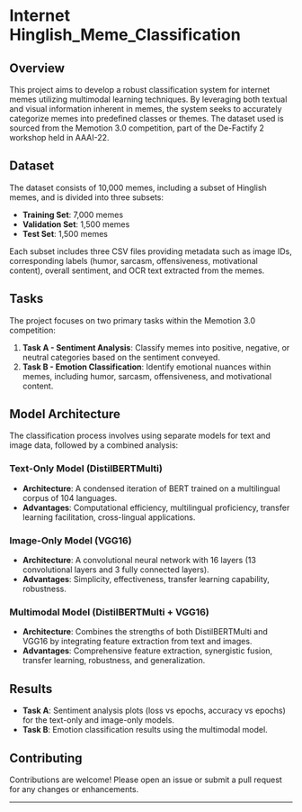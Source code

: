 # Internet Hinglish_Meme_Classification


## Overview
This project aims to develop a robust classification system for internet memes utilizing multimodal learning techniques. By leveraging both textual and visual information inherent in memes, the system seeks to accurately categorize memes into predefined classes or themes. The dataset used is sourced from the Memotion 3.0 competition, part of the De-Factify 2 workshop held in AAAI-22.

## Dataset
The dataset consists of 10,000 memes, including a subset of Hinglish memes, and is divided into three subsets:
- **Training Set**: 7,000 memes
- **Validation Set**: 1,500 memes
- **Test Set**: 1,500 memes

Each subset includes three CSV files providing metadata such as image IDs, corresponding labels (humor, sarcasm, offensiveness, motivational content), overall sentiment, and OCR text extracted from the memes.

## Tasks
The project focuses on two primary tasks within the Memotion 3.0 competition:

1. **Task A - Sentiment Analysis**: Classify memes into positive, negative, or neutral categories based on the sentiment conveyed.
2. **Task B - Emotion Classification**: Identify emotional nuances within memes, including humor, sarcasm, offensiveness, and motivational content.

## Model Architecture
The classification process involves using separate models for text and image data, followed by a combined analysis:

### Text-Only Model (DistilBERTMulti)
- **Architecture**: A condensed iteration of BERT trained on a multilingual corpus of 104 languages.
- **Advantages**: Computational efficiency, multilingual proficiency, transfer learning facilitation, cross-lingual applications.

### Image-Only Model (VGG16)
- **Architecture**: A convolutional neural network with 16 layers (13 convolutional layers and 3 fully connected layers).
- **Advantages**: Simplicity, effectiveness, transfer learning capability, robustness.

### Multimodal Model (DistilBERTMulti + VGG16)
- **Architecture**: Combines the strengths of both DistilBERTMulti and VGG16 by integrating feature extraction from text and images.
- **Advantages**: Comprehensive feature extraction, synergistic fusion, transfer learning, robustness, and generalization.


## Results
- **Task A**: Sentiment analysis plots (loss vs epochs, accuracy vs epochs) for the text-only and image-only models.
- **Task B**: Emotion classification results using the multimodal model.

## Contributing
Contributions are welcome! Please open an issue or submit a pull request for any changes or enhancements.

---
